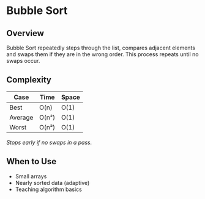 # Bubble Sort

## Overview

Bubble Sort repeatedly steps through the list, compares adjacent elements and swaps them if they are in the wrong order.
This process repeats until no swaps occur.

## Complexity

| Case    | Time  | Space |
|---------|-------|-------|
| Best    | O(n)  | O(1)  |
| Average | O(n²) | O(1)  |
| Worst   | O(n²) | O(1)  |

*Stops early if no swaps in a pass.*

## When to Use

- Small arrays
- Nearly sorted data (adaptive)
- Teaching algorithm basics  
